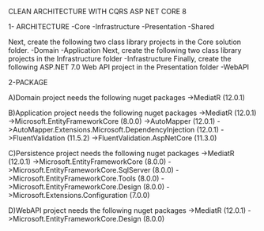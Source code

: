 CLEAN ARCHITECTURE WITH CQRS ASP NET CORE 8

1- ARCHITECTURE
	  -Core
    -Infrastructure
    -Presentation
    -Shared

Next, create the following two class library projects in the Core solution folder.
   -Domain
   -Application
Next, create the following two class library projects in the Infrastructure folder
   -Infrastructure
Finally, create the following ASP.NET 7.0 Web API project in the Presentation folder
      -WebAPI

2-PACKAGE

 A)Domain project needs the following nuget packages
   ->MediatR (12.0.1)
 
 B)Application project needs the following nuget packages
 ->MediatR (12.0.1)
 ->Microsoft.EntityFrameworkCore (8.0.0)
 ->AutoMapper (12.0.1)
 ->AutoMapper.Extensions.Microsoft.DependencyInjection (12.0.1)
 ->FluentValidation (11.5.2)
 ->FluentValidation.AspNetCore (11.3.0)

C)Persistence project needs the following nuget packages
 ->MediatR (12.0.1)
 ->Microsoft.EntityFrameworkCore (8.0.0)
 ->Microsoft.EntityFrameworkCore.SqlServer (8.0.0)
 ->Microsoft.EntityFrameworkCore.Tools (8.0.0)
 ->Microsoft.EntityFrameworkCore.Design (8.0.0)
 ->Microsoft.Extensions.Configuration (7.0.0)

D)WebAPI project needs the following nuget packages
->MediatR (12.0.1)
->Microsoft.EntityFrameworkCore.Design (8.0.0)

